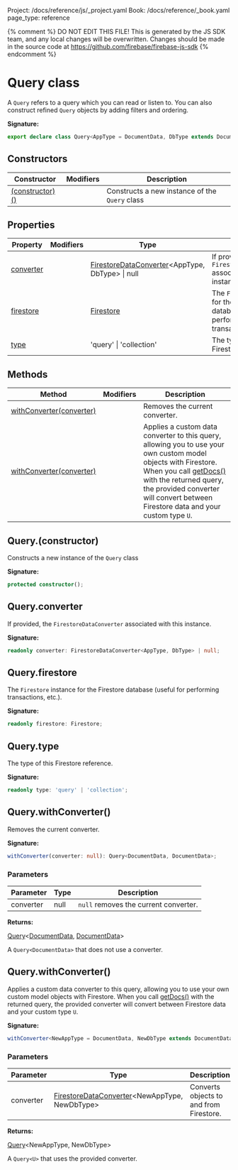 Project: /docs/reference/js/_project.yaml
Book: /docs/reference/_book.yaml
page_type: reference

{% comment %}
DO NOT EDIT THIS FILE!
This is generated by the JS SDK team, and any local changes will be
overwritten. Changes should be made in the source code at
https://github.com/firebase/firebase-js-sdk
{% endcomment %}

# Query class
A `Query` refers to a query which you can read or listen to. You can also construct refined `Query` objects by adding filters and ordering.

<b>Signature:</b>

```typescript
export declare class Query<AppType = DocumentData, DbType extends DocumentData = AppType extends DocumentData ? AppType : DocumentData> 
```

## Constructors

|  Constructor | Modifiers | Description |
|  --- | --- | --- |
|  [(constructor)()](./firestore_lite.query.md#queryconstructor) |  | Constructs a new instance of the <code>Query</code> class |

## Properties

|  Property | Modifiers | Type | Description |
|  --- | --- | --- | --- |
|  [converter](./firestore_lite.query.md#queryconverter) |  | [FirestoreDataConverter](./firestore_lite.firestoredataconverter.md#firestoredataconverter_interface)<!-- -->&lt;AppType, DbType&gt; \| null | If provided, the <code>FirestoreDataConverter</code> associated with this instance. |
|  [firestore](./firestore_lite.query.md#queryfirestore) |  | [Firestore](./firestore_lite.firestore.md#firestore_class) | The <code>Firestore</code> instance for the Firestore database (useful for performing transactions, etc.). |
|  [type](./firestore_lite.query.md#querytype) |  | 'query' \| 'collection' | The type of this Firestore reference. |

## Methods

|  Method | Modifiers | Description |
|  --- | --- | --- |
|  [withConverter(converter)](./firestore_lite.query.md#querywithconverter) |  | Removes the current converter. |
|  [withConverter(converter)](./firestore_lite.query.md#querywithconverter) |  | Applies a custom data converter to this query, allowing you to use your own custom model objects with Firestore. When you call [getDocs()](./firestore_.md#getdocs) with the returned query, the provided converter will convert between Firestore data and your custom type <code>U</code>. |

## Query.(constructor)

Constructs a new instance of the `Query` class

<b>Signature:</b>

```typescript
protected constructor();
```

## Query.converter

If provided, the `FirestoreDataConverter` associated with this instance.

<b>Signature:</b>

```typescript
readonly converter: FirestoreDataConverter<AppType, DbType> | null;
```

## Query.firestore

The `Firestore` instance for the Firestore database (useful for performing transactions, etc.).

<b>Signature:</b>

```typescript
readonly firestore: Firestore;
```

## Query.type

The type of this Firestore reference.

<b>Signature:</b>

```typescript
readonly type: 'query' | 'collection';
```

## Query.withConverter()

Removes the current converter.

<b>Signature:</b>

```typescript
withConverter(converter: null): Query<DocumentData, DocumentData>;
```

### Parameters

|  Parameter | Type | Description |
|  --- | --- | --- |
|  converter | null | <code>null</code> removes the current converter. |

<b>Returns:</b>

[Query](./firestore_lite.query.md#query_class)<!-- -->&lt;[DocumentData](./firestore_lite.md#documentdata)<!-- -->, [DocumentData](./firestore_lite.md#documentdata)<!-- -->&gt;

A `Query<DocumentData>` that does not use a converter.

## Query.withConverter()

Applies a custom data converter to this query, allowing you to use your own custom model objects with Firestore. When you call [getDocs()](./firestore_.md#getdocs) with the returned query, the provided converter will convert between Firestore data and your custom type `U`<!-- -->.

<b>Signature:</b>

```typescript
withConverter<NewAppType = DocumentData, NewDbType extends DocumentData = NewAppType extends DocumentData ? NewAppType : DocumentData>(converter: FirestoreDataConverter<NewAppType, NewDbType>): Query<NewAppType, NewDbType>;
```

### Parameters

|  Parameter | Type | Description |
|  --- | --- | --- |
|  converter | [FirestoreDataConverter](./firestore_lite.firestoredataconverter.md#firestoredataconverter_interface)<!-- -->&lt;NewAppType, NewDbType&gt; | Converts objects to and from Firestore. |

<b>Returns:</b>

[Query](./firestore_lite.query.md#query_class)<!-- -->&lt;NewAppType, NewDbType&gt;

A `Query<U>` that uses the provided converter.

